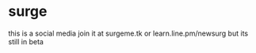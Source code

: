 # surge
this is a social media
join it at surgeme.tk or learn.line.pm/newsurg
but its still in beta
